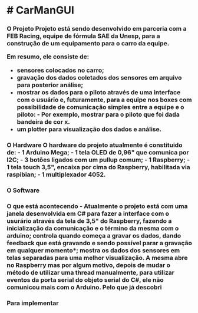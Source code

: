 <H1> # CarManGUI 

<H3> O Projeto
Projeto está sendo desenvolvido em parceria com a FEB Racing, equipe de fórmula SAE da Unesp, para a construção de um equipamento para o carro da equipe.

Em resumo, ele consiste de:
  - sensores colocados no carro;
  - gravação dos dados coletados dos sensores em arquivo para posterior análise;
  - mostrar os dados para o piloto através de uma interface com o usuário e, futuramente, para a equipe nos boxes com possibilidade de comunicação simples entre a equipe e o piloto: - Por exemplo, mostrar para o piloto que foi dada bandeira de cor x.
  - um plotter para visualização dos dados e análise.
<H3> O Hardware  
O  hardware do projeto atualmente é constituido de:
  - 1 Arduino Mega;
  - 1 tela OLED de 0,96" que comunica por I2C;
  - 3 botões ligados com um pullup comum;
  - 1 Raspberry;
  - 1 tela touch 3,5", encaixa por cima do Raspberry, habilitada via raspibian;
  - 1 multiplexador 4052.
<H3> O Software
  
<H3> O que está acontecendo
- Atualmente o projeto está com uma janela desenvolvida em C# para fazer a interface com o usurário através da tela de 3,5" do Raspberry, fazendo a inicialização da comunicação e o término da mesma com o arduino; controla quando começa a gravar os dados, dando feedback que está gravando e sendo possível parar a gravação em qualquer momento*; mostra os dados dos sensores em telas separadas para uma melhor visualização.
A mesma abre no Raspberry mas por algum motivo, depois de mudar o método de utilizar uma thread manualmente, para utilizar eventos da porta serial do objeto serial do C#, ele não comunicou mais com o Arduino. Pelo que já descobri
  
<H3> Para implementar
